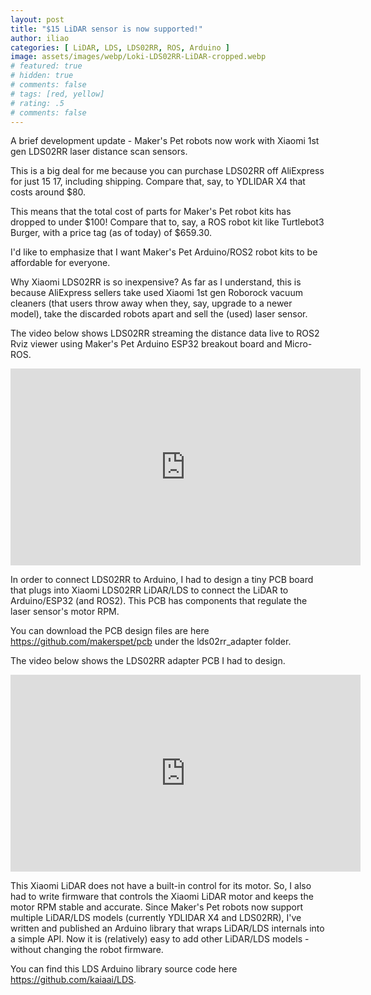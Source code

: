 ```yaml
---
layout: post
title: "$15 LiDAR sensor is now supported!"
author: iliao
categories: [ LiDAR, LDS, LDS02RR, ROS, Arduino ]
image: assets/images/webp/Loki-LDS02RR-LiDAR-cropped.webp
# featured: true
# hidden: true
# comments: false
# tags: [red, yellow]
# rating: .5
# comments: false
---
```

A brief development update - Maker's Pet robots now work with Xiaomi 1st gen LDS02RR laser distance scan sensors.

This is a big deal for me because you can purchase LDS02RR off AliExpress for just $15~$17, including shipping. Compare that, say, to YDLIDAR X4 that costs around $80.

This means that the total cost of parts for Maker's Pet robot kits has dropped to under $100! Compare that to, say, a ROS robot kit like Turtlebot3 Burger, with a price tag (as of today) of $659.30.

I'd like to emphasize that I want Maker's Pet Arduino/ROS2 robot kits to be affordable for everyone.

 Why Xiaomi LDS02RR is so inexpensive? As far as I understand, this is because AliExpress sellers take used Xiaomi 1st gen Roborock vacuum cleaners (that users throw away when they, say, upgrade to a newer model), take the discarded robots apart and sell the (used) laser sensor.

The video below shows LDS02RR streaming the distance data live to ROS2 Rviz viewer using Maker's Pet Arduino ESP32 breakout board and Micro-ROS.

<div class="text-center">
<iframe width="560" height="315" src="https://www.youtube.com/embed/STbCVhdgLSw" title="YouTube video player" frameborder="0" allow="accelerometer; autoplay; clipboard-write; encrypted-media; gyroscope; picture-in-picture; web-share" allowfullscreen></iframe>
</div>

In order to connect LDS02RR to Arduino, I had to design a tiny PCB board that plugs into Xiaomi LDS02RR LiDAR/LDS to connect the LiDAR to Arduino/ESP32 (and ROS2). This PCB has components that regulate the laser sensor's motor RPM.

You can download the PCB design files are here https://github.com/makerspet/pcb under the lds02rr_adapter folder.

The video below shows the LDS02RR adapter PCB I had to design.

<div class="text-center">
<iframe width="560" height="315" src="https://www.youtube.com/embed/Wes9GYomUdE" title="YouTube video player" frameborder="0" allow="accelerometer; autoplay; clipboard-write; encrypted-media; gyroscope; picture-in-picture; web-share" allowfullscreen></iframe>
</div>

This Xiaomi LiDAR does not have a built-in control for its motor. So, I also had to write firmware that controls the Xiaomi LiDAR motor and keeps the motor RPM stable and accurate. Since Maker's Pet robots now support multiple LiDAR/LDS models (currently YDLIDAR X4 and LDS02RR), I've written and published an Arduino library that wraps LiDAR/LDS internals into a simple API. Now it is (relatively) easy to add other LiDAR/LDS models - without changing the robot firmware.

You can find this LDS Arduino library source code here https://github.com/kaiaai/LDS.
